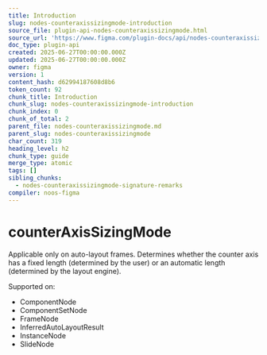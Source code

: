 ```yaml
---
title: Introduction
slug: nodes-counteraxissizingmode-introduction
source_file: plugin-api-nodes-counteraxissizingmode.html
source_url: 'https://www.figma.com/plugin-docs/api/nodes-counteraxissizingmode/'
doc_type: plugin-api
created: 2025-06-27T00:00:00.000Z
updated: 2025-06-27T00:00:00.000Z
owner: figma
version: 1
content_hash: d62994187608d8b6
token_count: 92
chunk_title: Introduction
chunk_slug: nodes-counteraxissizingmode-introduction
chunk_index: 0
chunk_of_total: 2
parent_file: nodes-counteraxissizingmode.md
parent_slug: nodes-counteraxissizingmode
char_count: 319
heading_level: h2
chunk_type: guide
merge_type: atomic
tags: []
sibling_chunks:
  - nodes-counteraxissizingmode-signature-remarks
compiler: noos-figma
---
```


# counterAxisSizingMode

Applicable only on auto-layout frames. Determines whether the counter axis has a fixed length (determined by the user) or an automatic length (determined by the layout engine).

 Supported on:

- ComponentNode
- ComponentSetNode
- FrameNode
- InferredAutoLayoutResult
- InstanceNode
- SlideNode

